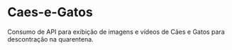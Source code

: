 # Caes-e-Gatos
Consumo de API para exibição de imagens e vídeos de Cães e Gatos para descontração na quarentena.

